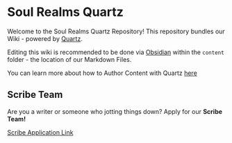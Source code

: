 # Soul Realms Quartz
Welcome to the Soul Realms Quartz Repository! This repository bundles our Wiki - powered by [Quartz](https://quartz.jzhao.xyz/).

Editing this wiki is recommended to be done via [Obsidian](https://obsidian.md) within the `content` folder - the location of our Markdown Files.

You can learn more about how to Author Content with Quartz [here](https://quartz.jzhao.xyz/authoring-content)


## Scribe Team
Are you a writer or someone who jotting things down? Apply for our **Scribe Team!**

[Scribe Application Link](https://l.starnova.dev/soulrealms/scribe-applications)
